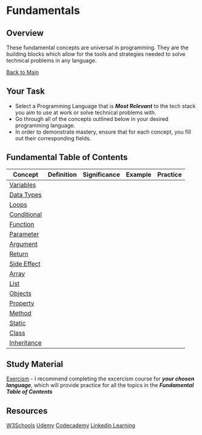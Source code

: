 # Fundamentals

## Overview
These fundamental concepts are universal in programming. They are the building blocks which allow for the tools and strategies needed to solve technical problems in any language. 

[Back to Main](../README.md)

## Your Task
- Select a Programming Language that is ***Most Relevant*** to the tech stack you aim to use at work or solve technical problems with. 
- Go through all of the concepts outlined below in your desired programming language. 
- In order to demonstrate mastery, ensure that for each concept, you fill out their corresponding fields. 

## Fundamental Table of Contents

| Concept | Definition | Significance | Example | Practice |
| ----------------- | -------- | -------- | -------- | -------- |
| [Variables](https://www.w3schools.com/js/js_variables.asp) |  |  |  |  |
| [Data Types](https://www.w3schools.com/js/js_datatypes.asp) |  |  |  |  |
| [Loops](https://www.w3schools.com/js/js_loop_for.asp) |  |  |  |  |
| [Conditional](https://www.w3schools.com/js/js_if_else.asp) |  |  |  |  |
| [Function](https://www.w3schools.com/js/js_functions.asp) |  |  |  |  |
| [Parameter](#value6) |  |  |  |  |
| [Argument](#value7) |  |  |  |  |
| [Return](#value8) |  |  |  |  |
| [Side Effect](#value9) |  |  |  |  |
| [Array](#value10) |  |  |  |  |
| [List](#value11) |  |  |  |  |
| [Objects](#value12) |  |  |  |  |
| [Property](#value13) |  |  |  |  |
| [Method](#value14) |  |  |  |  |
| [Static](#value15) |  |  |  |  |
| [Class](#value16) |  |  |  |  |
| [Inheritance](#value17) |  |  |  |  |

## Study Material 

[Exercism](http://exercism.org/) - I recommend completing the excercism course for ***your chosen language***, which will provide practice for all the topics in the ***Fundamental Table of Contents***

## Resources

[W3Schools](https://www.w3schools.com/)
[Udemy](https://www.udemy.com/)
[Codecademy](https://www.codecademy.com/)
[Linkedin Learning](https://learning.linkedin.com/cx/get-started?src=go-pa&trk=sem-ga_campid.664286762_asid.37446315521_crid.651970903094_kw.linkedin%20learning_d.c_tid.kwd-47311766595_n.g_mt.e_geo.9004169&mcid=6841886150127296513&cid=&gclid=CjwKCAjw38SoBhB6EiwA8EQVLu3ZTYlJV48mOFYORHC6KMk575I8bfpu18R3uRNEvWtLBU-ZLJXOjhoCRY4QAvD_BwE&gclsrc=aw.ds)


